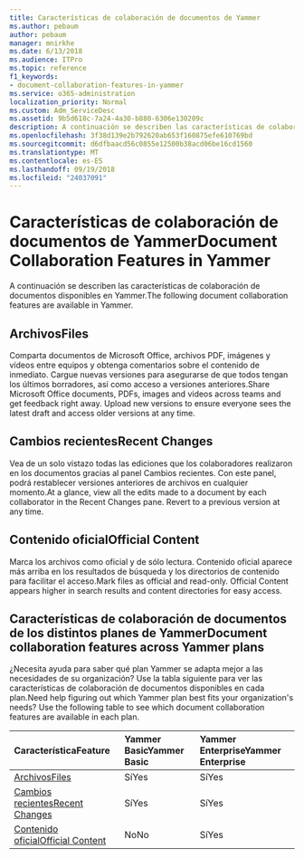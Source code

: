 ```yaml
---
title: Características de colaboración de documentos de Yammer
ms.author: pebaum
author: pebaum
manager: mnirkhe
ms.date: 6/13/2018
ms.audience: ITPro
ms.topic: reference
f1_keywords:
- document-collaboration-features-in-yammer
ms.service: o365-administration
localization_priority: Normal
ms.custom: Adm_ServiceDesc
ms.assetid: 9b5d618c-7a24-4a30-b880-6306e130209c
description: A continuación se describen las características de colaboración de documentos disponibles en Yammer.
ms.openlocfilehash: 3f38d139e2b792620ab653f160875efe610769bd
ms.sourcegitcommit: d6dfbaacd56c0855e12500b38acd06be16cd1560
ms.translationtype: MT
ms.contentlocale: es-ES
ms.lasthandoff: 09/19/2018
ms.locfileid: "24037091"
---
```

# <a name="document-collaboration-features-in-yammer"></a><span data-ttu-id="00186-103">Características de colaboración de documentos de Yammer</span><span class="sxs-lookup"><span data-stu-id="00186-103">Document Collaboration Features in Yammer</span></span>

<span data-ttu-id="00186-104">A continuación se describen las características de colaboración de documentos disponibles en Yammer.</span><span class="sxs-lookup"><span data-stu-id="00186-104">The following document collaboration features are available in Yammer.</span></span>
  
## <a name="files"></a><span data-ttu-id="00186-105">Archivos</span><span class="sxs-lookup"><span data-stu-id="00186-105">Files</span></span>
<span data-ttu-id="00186-106"><a name="bkmk_Files"> </a></span><span class="sxs-lookup"><span data-stu-id="00186-106"></span></span>

<span data-ttu-id="00186-p101">Comparta documentos de Microsoft Office, archivos PDF, imágenes y vídeos entre equipos y obtenga comentarios sobre el contenido de inmediato. Cargue nuevas versiones para asegurarse de que todos tengan los últimos borradores, así como acceso a versiones anteriores.</span><span class="sxs-lookup"><span data-stu-id="00186-p101">Share Microsoft Office documents, PDFs, images and videos across teams and get feedback right away. Upload new versions to ensure everyone sees the latest draft and access older versions at any time.</span></span>
  
## <a name="recent-changes"></a><span data-ttu-id="00186-109">Cambios recientes</span><span class="sxs-lookup"><span data-stu-id="00186-109">Recent Changes</span></span>
<span data-ttu-id="00186-110"><a name="bkmk_RecentChanges"> </a></span><span class="sxs-lookup"><span data-stu-id="00186-110"></span></span>

<span data-ttu-id="00186-p102">Vea de un solo vistazo todas las ediciones que los colaboradores realizaron en los documentos gracias al panel Cambios recientes. Con este panel, podrá restablecer versiones anteriores de archivos en cualquier momento.</span><span class="sxs-lookup"><span data-stu-id="00186-p102">At a glance, view all the edits made to a document by each collaborator in the Recent Changes pane. Revert to a previous version at any time.</span></span>
  
## <a name="official-content"></a><span data-ttu-id="00186-113">Contenido oficial</span><span class="sxs-lookup"><span data-stu-id="00186-113">Official Content</span></span>
<span data-ttu-id="00186-114"><a name="bkmk_OfficialContent"> </a></span><span class="sxs-lookup"><span data-stu-id="00186-114"></span></span>

<span data-ttu-id="00186-p103">Marca los archivos como oficial y de sólo lectura. Contenido oficial aparece más arriba en los resultados de búsqueda y los directorios de contenido para facilitar el acceso.</span><span class="sxs-lookup"><span data-stu-id="00186-p103">Mark files as official and read-only. Official Content appears higher in search results and content directories for easy access.</span></span>
  
## <a name="document-collaboration-features-across-yammer-plans"></a><span data-ttu-id="00186-117">Características de colaboración de documentos de los distintos planes de Yammer</span><span class="sxs-lookup"><span data-stu-id="00186-117">Document collaboration features across Yammer plans</span></span>
<span data-ttu-id="00186-118"><a name="bkmk_OfficialContent"> </a></span><span class="sxs-lookup"><span data-stu-id="00186-118"></span></span>

<span data-ttu-id="00186-p104">¿Necesita ayuda para saber qué plan Yammer se adapta mejor a las necesidades de su organización? Use la tabla siguiente para ver las características de colaboración de documentos disponibles en cada plan.</span><span class="sxs-lookup"><span data-stu-id="00186-p104">Need help figuring out which Yammer plan best fits your organization's needs? Use the following table to see which document collaboration features are available in each plan.</span></span>
  
|<span data-ttu-id="00186-121">**Característica**</span><span class="sxs-lookup"><span data-stu-id="00186-121">**Feature**</span></span>|<span data-ttu-id="00186-122">**Yammer Basic**</span><span class="sxs-lookup"><span data-stu-id="00186-122">**Yammer Basic**</span></span>|<span data-ttu-id="00186-123">**Yammer Enterprise**</span><span class="sxs-lookup"><span data-stu-id="00186-123">**Yammer Enterprise**</span></span>|
|:-----|:-----|:-----|
|[<span data-ttu-id="00186-124">Archivos</span><span class="sxs-lookup"><span data-stu-id="00186-124">Files</span></span>](document-collaboration-features-in-yammer.md#files) <br/> |<span data-ttu-id="00186-125">Sí</span><span class="sxs-lookup"><span data-stu-id="00186-125">Yes</span></span>  <br/> |<span data-ttu-id="00186-126">Sí</span><span class="sxs-lookup"><span data-stu-id="00186-126">Yes</span></span>  <br/> |
|[<span data-ttu-id="00186-127">Cambios recientes</span><span class="sxs-lookup"><span data-stu-id="00186-127">Recent Changes</span></span>](document-collaboration-features-in-yammer.md#recent-changes) <br/> |<span data-ttu-id="00186-128">Sí</span><span class="sxs-lookup"><span data-stu-id="00186-128">Yes</span></span>  <br/> |<span data-ttu-id="00186-129">Sí</span><span class="sxs-lookup"><span data-stu-id="00186-129">Yes</span></span>  <br/> |
|[<span data-ttu-id="00186-130">Contenido oficial</span><span class="sxs-lookup"><span data-stu-id="00186-130">Official Content</span></span>](document-collaboration-features-in-yammer.md#official-content) <br/> |<span data-ttu-id="00186-131">No</span><span class="sxs-lookup"><span data-stu-id="00186-131">No</span></span>  <br/> |<span data-ttu-id="00186-132">Sí</span><span class="sxs-lookup"><span data-stu-id="00186-132">Yes</span></span>  <br/> |
   

